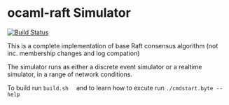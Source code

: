 ocaml-raft Simulator
==========
[![Build Status](https://travis-ci.org/heidi-ann/ocaml-raft.svg?branch=simulator)](https://travis-ci.org/heidi-ann/ocaml-raft)

This is a complete implementation of base Raft consensus algorithm (not inc. membership changes and log compation)

The simulator runs as either a discrete event simulator or a realtime simulator, in a range of network conditions. 

To build run ```build.sh  ``` and to learn how to excute run ``` ./cmdstart.byte --help ```
